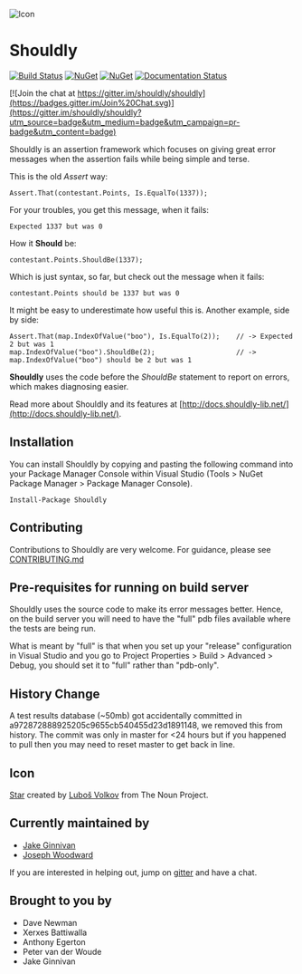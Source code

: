 ![Icon](https://raw.github.com/shouldly/shouldly/master/package_icon.png)

Shouldly
========

[![Build Status](https://ci.appveyor.com/api/projects/status/github/shouldly/shouldly?branch=master&svg=true)](https://ci.appveyor.com/project/shouldly/shouldly) 
[![NuGet](https://img.shields.io/nuget/dt/shouldly.svg)](https://www.nuget.org/packages/Shouldly) 
[![NuGet](https://img.shields.io/nuget/vpre/shouldly.svg)](https://www.nuget.org/packages/Shouldly)
[![Documentation Status](https://readthedocs.org/projects/shouldly/badge/?version=latest)](http://shouldly.readthedocs.org/en/latest/?badge=latest)

[![Join the chat at https://gitter.im/shouldly/shouldly](https://badges.gitter.im/Join%20Chat.svg)](https://gitter.im/shouldly/shouldly?utm_source=badge&utm_medium=badge&utm_campaign=pr-badge&utm_content=badge) 

Shouldly is an assertion framework which focuses on giving great error messages when the assertion fails while being simple and terse.

This is the old *Assert* way: 

    Assert.That(contestant.Points, Is.EqualTo(1337));

For your troubles, you get this message, when it fails:

    Expected 1337 but was 0

How it **Should** be:

    contestant.Points.ShouldBe(1337);

Which is just syntax, so far, but check out the message when it fails:

    contestant.Points should be 1337 but was 0

It might be easy to underestimate how useful this is. Another example, side by side:

    Assert.That(map.IndexOfValue("boo"), Is.EqualTo(2));    // -> Expected 2 but was 1
    map.IndexOfValue("boo").ShouldBe(2);                    // -> map.IndexOfValue("boo") should be 2 but was 1

**Shouldly** uses the code before the *ShouldBe* statement to report on errors, which makes diagnosing easier.

Read more about Shouldly and its features at [http://docs.shouldly-lib.net/](http://docs.shouldly-lib.net/).

## Installation

You can install Shouldly by copying and pasting the following command into your Package Manager Console within Visual Studio (Tools > NuGet Package Manager > Package Manager Console).

`Install-Package Shouldly`

## Contributing
Contributions to Shouldly are very welcome. For guidance, please see [CONTRIBUTING.md](CONTRIBUTING.md)

## Pre-requisites for running on build server
Shouldly uses the source code to make its error messages better. Hence, on the build server you will need to have the "full" pdb files available where the tests are being run. 

What is meant by "full" is that when you set up your "release" configuration in Visual Studio and you go to Project Properties > Build > Advanced > Debug, you should set it to "full" rather than "pdb-only". 

## History Change
A test results database (~50mb) got accidentally committed in a972872888925205c9655cb540455d23d1891148, we removed this from history.
The commit was only in master for <24 hours but if you happened to pull then you may need to reset master to get back in line.

## Icon
[Star](https://thenounproject.com/term/star/20931/) created by [Luboš Volkov](https://thenounproject.com/Lubo%C5%A1%20Volkov/) from The Noun Project.

## Currently maintained by
 - [Jake Ginnivan](https://github.com/JakeGinnivan)
 - [Joseph Woodward](https://github.com/JosephWoodward)

If you are interested in helping out, jump on [gitter](https://gitter.im/shouldly/shouldly) and have a chat.

## Brought to you by
 - Dave Newman
 - Xerxes Battiwalla
 - Anthony Egerton
 - Peter van der Woude
 - Jake Ginnivan
